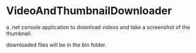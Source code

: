 # VideoAndThumbnailDownloader
a .net console application to download videos and take a screenshot of the thumbnail.

downloaded files will be in the bin folder.
